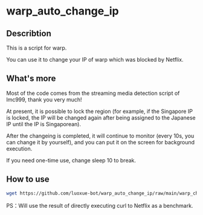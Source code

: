 # warp_auto_change_ip

## Describtion
This is a script for warp.

You can use it to change your IP of warp which was blocked by Netflix.

## What's more
Most of the code comes from the streaming media detection script of lmc999, thank you very much!

At present, it is possible to lock the region (for example, if the Singapore IP is locked, the IP will be changed again after being assigned to the Japanese IP until the IP is Singaporean).

After the changeing is completed, it will continue to monitor (every 10s, you can change it by yourself), and you can put it on the screen for background execution.

If you need one-time use, change sleep 10 to break.

## How to use
```bash
wget https://github.com/luoxue-bot/warp_auto_change_ip/raw/main/warp_change_ip.sh && chmod +x warp_change_ip.sh && ./warp_change_ip.sh
```

PS：Will use the result of directly executing curl to Netflix as a benchmark.
